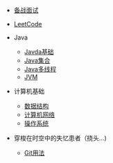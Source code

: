 * [备战面试](./docs/a-1备战面试.md)
* [LeetCode](.docs/e-1LeetCode.md)
  
* Java

  * [Javda基础](./docs/b-1面试题总结-Java基础.md)
  * [Java集合](./docs/b-2Java集合.md)
  * [Java多线程](./docs/b-3Java多线程.md)
  * [JVM](./docs/b-4jvm.md)
* 计算机基础

  * [数据结构](./docs/c-1数据结构与算法.md)
  * [计算机网络](./docs/c-2计算机网络.md)  
  * [操作系统](./docs/c-3操作系统.md)


* 穿梭在时空中的失忆患者（挠头...)
  * [Git用法](./docs/d-1git.md)